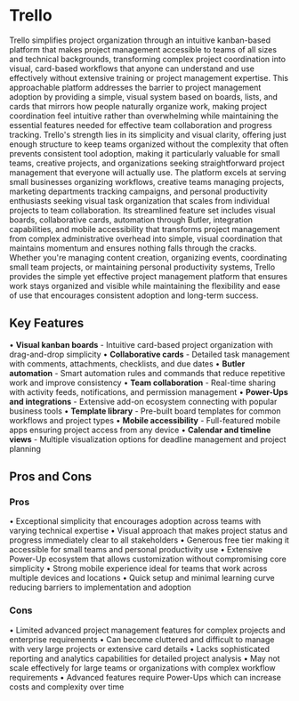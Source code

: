 # Trello

Trello simplifies project organization through an intuitive kanban-based platform that makes project management accessible to teams of all sizes and technical backgrounds, transforming complex project coordination into visual, card-based workflows that anyone can understand and use effectively without extensive training or project management expertise. This approachable platform addresses the barrier to project management adoption by providing a simple, visual system based on boards, lists, and cards that mirrors how people naturally organize work, making project coordination feel intuitive rather than overwhelming while maintaining the essential features needed for effective team collaboration and progress tracking. Trello's strength lies in its simplicity and visual clarity, offering just enough structure to keep teams organized without the complexity that often prevents consistent tool adoption, making it particularly valuable for small teams, creative projects, and organizations seeking straightforward project management that everyone will actually use. The platform excels at serving small businesses organizing workflows, creative teams managing projects, marketing departments tracking campaigns, and personal productivity enthusiasts seeking visual task organization that scales from individual projects to team collaboration. Its streamlined feature set includes visual boards, collaborative cards, automation through Butler, integration capabilities, and mobile accessibility that transforms project management from complex administrative overhead into simple, visual coordination that maintains momentum and ensures nothing falls through the cracks. Whether you're managing content creation, organizing events, coordinating small team projects, or maintaining personal productivity systems, Trello provides the simple yet effective project management platform that ensures work stays organized and visible while maintaining the flexibility and ease of use that encourages consistent adoption and long-term success.

## Key Features

• **Visual kanban boards** - Intuitive card-based project organization with drag-and-drop simplicity
• **Collaborative cards** - Detailed task management with comments, attachments, checklists, and due dates
• **Butler automation** - Smart automation rules and commands that reduce repetitive work and improve consistency
• **Team collaboration** - Real-time sharing with activity feeds, notifications, and permission management
• **Power-Ups and integrations** - Extensive add-on ecosystem connecting with popular business tools
• **Template library** - Pre-built board templates for common workflows and project types
• **Mobile accessibility** - Full-featured mobile apps ensuring project access from any device
• **Calendar and timeline views** - Multiple visualization options for deadline management and project planning

## Pros and Cons

### Pros
• Exceptional simplicity that encourages adoption across teams with varying technical expertise
• Visual approach that makes project status and progress immediately clear to all stakeholders
• Generous free tier making it accessible for small teams and personal productivity use
• Extensive Power-Up ecosystem that allows customization without compromising core simplicity
• Strong mobile experience ideal for teams that work across multiple devices and locations
• Quick setup and minimal learning curve reducing barriers to implementation and adoption

### Cons
• Limited advanced project management features for complex projects and enterprise requirements
• Can become cluttered and difficult to manage with very large projects or extensive card details
• Lacks sophisticated reporting and analytics capabilities for detailed project analysis
• May not scale effectively for large teams or organizations with complex workflow requirements
• Advanced features require Power-Ups which can increase costs and complexity over time